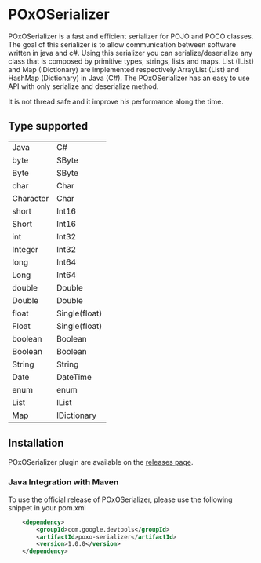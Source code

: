 POxOSerializer
==============

POxOSerializer is a fast and efficient serializer for POJO and POCO classes. The goal of this serializer is to allow communication between software written in java and c#. 
Using this serializer you can serialize/deserialize any class that is composed by primitive types, strings, lists and maps. 
List (IList) and Map (IDictionary) are implemented respectively ArrayList (List) and HashMap (Dictionary) in Java (C#).
The POxOSerializer has an easy to use API with only serialize and deserialize method.

It is not thread safe and it improve his performance along the time.


## Type supported

<table>
  <tr><td>Java</td><td>C#</td></tr>
  <tr><td>byte</td><td>SByte</td></tr>
  <tr><td>Byte</td><td>SByte</td></tr>
  <tr><td>char</td><td>Char</td></tr>
  <tr><td>Character</td><td>Char</td></tr>
  <tr><td>short</td><td>Int16</td></tr>
  <tr><td>Short</td><td>Int16</td></tr>
  <tr><td>int</td><td>Int32</td></tr>
  <tr><td>Integer</td><td>Int32</td></tr>
  <tr><td>long</td><td>Int64</td></tr>
  <tr><td>Long</td><td>Int64</td></tr>
  <tr><td>double</td><td>Double</td></tr>
  <tr><td>Double</td><td>Double</td></tr>
  <tr><td>float</td><td>Single(float)</td></tr>
  <tr><td>Float</td><td>Single(float)</td></tr>
  <tr><td>boolean</td><td>Boolean</td></tr>
  <tr><td>Boolean</td><td>Boolean</td></tr>
  <tr><td>String</td><td>String</td></tr>
  <tr><td>Date</td><td>DateTime</td></tr>
  <tr><td>enum</td><td>enum</td></tr>
  <tr><td>List</td><td>IList</td></tr>
  <tr><td>Map</td><td>IDictionary</td></tr>
</table>


## Installation

POxOSerializer plugin are available on the [releases page](https://github.com/ggerla/poxoserializer/releases). 

### Java Integration with Maven

To use the official release of POxOSerializer, please use the following snippet in your pom.xml

```xml
    <dependency>
		<groupId>com.google.devtools</groupId>
		<artifactId>poxo-serializer</artifactId>
		<version>1.0.0</version>
	</dependency>
```